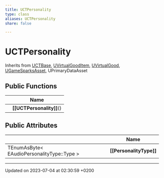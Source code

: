 ```yaml
---
title: UCTPersonality
type: class
aliases: UCTPersonality
share: false

---
```


# UCTPersonality





Inherits from [UCTBase](/docs/SDK/Source/Classes/classUCTBase.md), [UVirtualGoodItem](/docs/SDK/Source/Classes/classUVirtualGoodItem.md), [UVirtualGood](/docs/SDK/Source/Classes/classUVirtualGood.md), [UGameSparksAsset](/docs/SDK/Source/Classes/classUGameSparksAsset.md), UPrimaryDataAsset

## Public Functions

|                | Name           |
| -------------- | -------------- |
| | **[[UCTPersonality]]**() |

## Public Attributes

|                | Name           |
| -------------- | -------------- |
| TEnumAsByte< EAudioPersonalityType::Type > | **[[PersonalityType]]**  |

-------------------------------

Updated on 2023-07-04 at 02:30:59 +0200